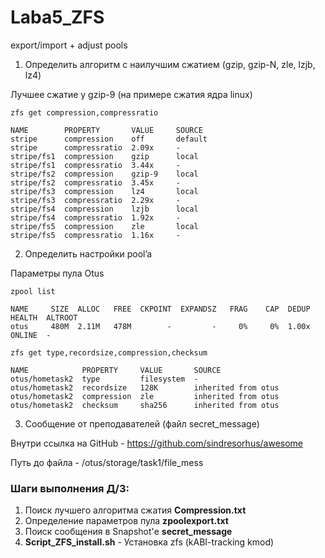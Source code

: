 # Laba5_ZFS
export/import + adjust pools 


1. Определить алгоритм с наилучшим сжатием (gzip, gzip-N, zle, lzjb, lz4)

Лучшее сжатие у gzip-9 (на примере сжатия ядра linux) 
```
zfs get compression,compressratio

NAME        PROPERTY       VALUE     SOURCE
stripe      compression    off       default
stripe      compressratio  2.09x     -
stripe/fs1  compression    gzip      local
stripe/fs1  compressratio  3.44x     -
stripe/fs2  compression    gzip-9    local
stripe/fs2  compressratio  3.45x     -
stripe/fs3  compression    lz4       local
stripe/fs3  compressratio  2.29x     -
stripe/fs4  compression    lzjb      local
stripe/fs4  compressratio  1.92x     -
stripe/fs5  compression    zle       local
stripe/fs5  compressratio  1.16x     -
```
2. Определить настройки pool’a

Параметры пула Otus
```
zpool list

NAME     SIZE  ALLOC   FREE  CKPOINT  EXPANDSZ   FRAG    CAP  DEDUP    HEALTH  ALTROOT
otus     480M  2.11M   478M        -         -     0%     0%  1.00x    ONLINE  -

zfs get type,recordsize,compression,checksum

NAME            PROPERTY     VALUE       SOURCE
otus/hometask2  type         filesystem  -
otus/hometask2  recordsize   128K        inherited from otus
otus/hometask2  compression  zle         inherited from otus
otus/hometask2  checksum     sha256      inherited from otus
```

3. Cообщение от преподавателей (файл secret_message)

Внутри ссылка на GitHub - https://github.com/sindresorhus/awesome

Путь до файла - /otus/storage/task1/file_mess


### Шаги выполнения Д/З:
1. Поиск лучшего алгоритма сжатия <b>Compression.txt</b>
2. Определение параметров пула <b>zpoolexport.txt</b>
3. Поиск сообщения в Snapshot'е <b>secret_message</b>
4. <b>Script_ZFS_install.sh</b> - Установка zfs (kABI-tracking kmod)
